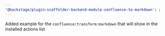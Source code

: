 ```yaml
---
'@backstage/plugin-scaffolder-backend-module-confluence-to-markdown': patch
---
```


Added example for the `confluence:transform:markdown` that will show in the installed actions list
